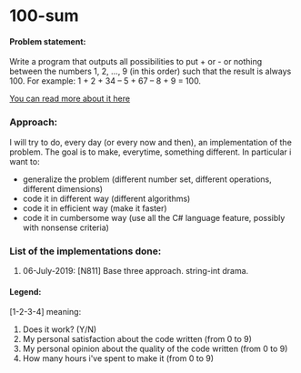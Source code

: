 # 100-sum

#### Problem statement:
Write a program that outputs all possibilities to put + or - or nothing between the numbers 1, 2, ..., 9 (in this order) such that the result is always 100. For example: 1 + 2 + 34 – 5 + 67 – 8 + 9 = 100.

[You can read more about it here](https://www.shiftedup.com/2015/05/07/five-programming-problems-every-software-engineer-should-be-able-to-solve-in-less-than-1-hour)

### Approach:
I will try to do, every day (or every now and then), an implementation of the problem. The goal is to make, everytime, something different. In particular i want to:
- generalize the problem (different number set, different operations, different dimensions)
- code it in different way (different algorithms)
- code it in efficient way (make it faster)
- code it in cumbersome way (use all the C# language feature, possibly with nonsense criteria)


### List of the implementations done:
1. 06-July-2019: [N811]  Base three approach. string-int drama.




#### Legend:
 [1-2-3-4] meaning:
 1. Does it work? (Y/N)
 2. My personal satisfaction about the code written (from 0 to 9)
 3. My personal opinion about the quality of the code written (from 0 to 9)
 4. How many hours i've spent to make it (from 0 to 9)
  
